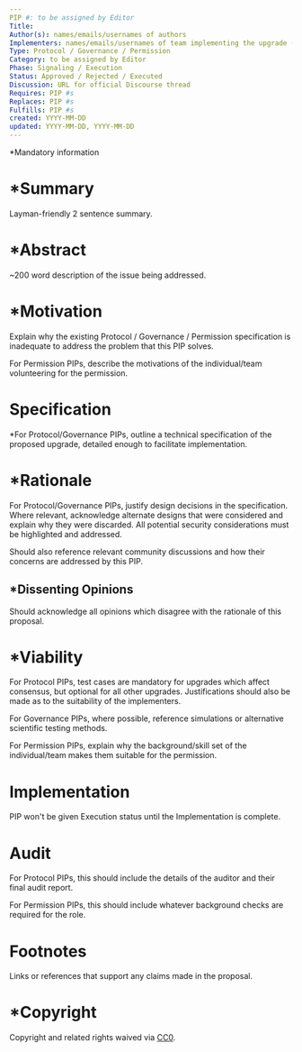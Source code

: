 ```yaml
---
PIP #: to be assigned by Editor
Title: 
Author(s): names/emails/usernames of authors
Implementers: names/emails/usernames of team implementing the upgrade (“PNF” if the Foundation will implement, “Bounty” if no implementers have volunteered yet)
Type: Protocol / Governance / Permission
Category: to be assigned by Editor
Phase: Signaling / Execution
Status: Approved / Rejected / Executed
Discussion: URL for official Discourse thread
Requires: PIP #s
Replaces: PIP #s
Fulfills: PIP #s
created: YYYY-MM-DD
updated: YYYY-MM-DD, YYYY-MM-DD
---
```



*Mandatory information



# *Summary

Layman-friendly 2 sentence summary.

# *Abstract

~200 word description of the issue being addressed.

# *Motivation

Explain why the existing Protocol / Governance / Permission specification is inadequate to address the problem that this PIP solves.

For Permission PIPs, describe the motivations of the individual/team volunteering for the permission.

# Specification

*For Protocol/Governance PIPs, outline a technical specification of the proposed upgrade, detailed enough to facilitate implementation.

# *Rationale

For Protocol/Governance PIPs, justify design decisions in the specification. Where relevant, acknowledge alternate designs that were considered and explain why they were discarded. All potential security considerations must be highlighted and addressed.

Should also reference relevant community discussions and how their concerns are addressed by this PIP.

## *Dissenting Opinions

Should acknowledge all opinions which disagree with the rationale of this proposal.

# *Viability

For Protocol PIPs, test cases are mandatory for upgrades which affect consensus, but optional for all other upgrades. Justifications should also be made as to the suitability of the implementers.

For Governance PIPs, where possible, reference simulations or alternative scientific testing methods.

For Permission PIPs, explain why the background/skill set of the individual/team makes them suitable for the permission.

# Implementation

PIP won't be given Execution status until the Implementation is complete.

# Audit

For Protocol PIPs, this should include the details of the auditor and their final audit report.

For Permission PIPs, this should include whatever background checks are required for the role.

# Footnotes

Links or references that support any claims made in the proposal.

# *Copyright

Copyright and related rights waived via [CC0](https://creativecommons.org/publicdomain/zero/1.0/).
